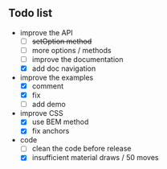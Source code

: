 ## Todo list

- improve the API
  - [ ] ~~setOption method~~
  - [ ] more options / methods
  - [ ] improve the documentation
  - [x] add doc navigation
- improve the examples
  - [x] comment
  - [x] fix
  - [ ] add demo
- improve CSS
  - [x] use BEM method
  - [x] fix anchors
- code
  - [ ] clean the code before release
  - [x] insufficient material draws / 50 moves

